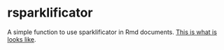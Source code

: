rsparklificator
===============

A simple function to use sparklificator in Rmd documents. [This is what is looks like](http://sachsmc.github.io/rsparklificator). 
